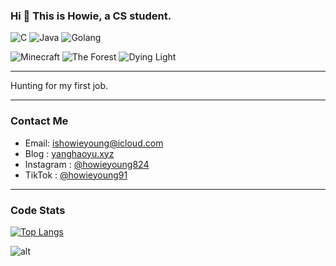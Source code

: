 ### Hi 👋 This is Howie, a CS student.

![C](<https://img.shields.io/badge/C/C++-rgba(52,%20199,%2089,%201)>)
![Java](<https://img.shields.io/badge/Java-rgba(255,%2059,%2048,%201)>)
![Golang](<https://img.shields.io/badge/Golang-rgba(90,%20200,%20250,%201)>)

![Minecraft](<https://img.shields.io/badge/Minecraft-rgba(175, 238, 238)>)
![The Forest](<https://img.shields.io/badge/The%20Forest-rgba(123, 104, 238)>)
![Dying Light](<https://img.shields.io/badge/Dying%20Light-rgba(0,%20122,%20255,%201)>)

---

Hunting for my first job.

---

### Contact Me

- Email: ishowieyoung@icloud.com
- Blog : <a href="https://www.yanghaoyu.xyz">yanghaoyu.xyz</a>
- Instagram : [@howieyoung824](https://www.instagram.com/howieyoung824)
- TikTok : [@howieyoung91](https://www.tiktok.com/@howieyoung91)

---

### Code Stats
[![Top Langs](https://github-readme-stats.vercel.app/api/top-langs/?username=howieyoung91&layout=compact)](https://github.com/anuraghazra/github-readme-stats)
<!-- ![alt](https://stats.justsong.cn/api/leetcode?username=howieyoung&cn=true) -->
<!-- ![GitHub Streak](https://github-readme-streak-stats.herokuapp.com?user=howieyoung91&date_format=%5BY.%5Dn.j) -->

![alt](https://activity-graph.herokuapp.com/graph?username=howieyoung91&theme=xcode)

<!-- ![Metrics](https://metrics.lecoq.io/howieyoung91?template=classic&base.indepth=false&config.timezone=Asia%2FShanghai) -->
<!-- [![trophy](https://github-profile-trophy.vercel.app/?username=howieyoung91&theme=onedark)](https://github.com/ryo-ma/github-profile-trophy) -->

<!-- ![alt](https://stats.justsong.cn/api/bilibili/?id=93335880) -->
